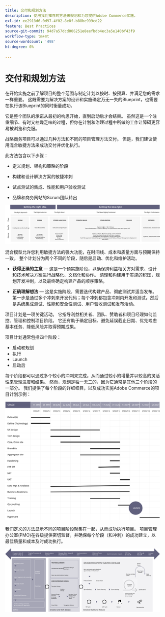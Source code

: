 ```yaml
---
title: 交付和规划方法
description: 使用我们推荐的方法来规划和为您提供Adobe Commerce实施。
exl-id: ee2918d6-0d97-4f02-8e8f-b88bc999cd22
feature: Best Practices
source-git-commit: 94d7a57dcd006251e8eefbdb4ec3a5e140bf43f9
workflow-type: tm+mt
source-wordcount: '498'
ht-degree: 0%

---
```


# 交付和规划方法

在开始实施之前了解项目的整个范围与制定计划以按时、按预算、并满足您的需求一样重要。 这既需要为解决方案的设计和实施确定万无一失的Blueprint，也需要在执行该Blueprint的同时衡量成功。

它是整个团队的承诺从最初的构思开始，直到启动后才会结束。 虽然这是一个注重细节、有时又枯燥乏味的过程，但你在计划和治理过程中所做的工作让障碍更容易被浏览和克服。

战略商务项目可以通过几种方法和不同的项目管理方法交付。 但是，我们建议使用混合敏捷方法来成功交付并优化执行。

此方法包含以下步骤：

- 定义规划、架构和策略的阶段

- 构建和设计解决方案的敏捷冲刺

- 试点测试的集成、性能和用户验收测试

- 品牌和商务网站的Scrum团队转出

![示例规划方法模型](../../assets/playbooks/planning-model.svg)

混合模型允许您利用敏捷方法的强大功能，在时间线、成本和质量方面与预期保持一致。 整个计划分为两个不同的阶段，随后是启动、优化和维护活动。

- **获得正确的主意** — 这是一个预实施阶段，以确保跨利益相关方对需求、设计和技术解决方案进行战略化、文档化和协作。 清理和构建用于实施的积压，规划开发冲刺，以及最终确定构建产品的顺序策略。

- **正确理解想法** — 这是实施阶段，需要迭代构建产品、彻底测试并适当发布。 第一步是通过多个冲刺来开发代码；每个冲刺都包含冲刺内开发和测试，然后是系统集成测试、性能和安全性测试、用户验收测试和发布活动。

项目计划是一项关键活动。 它指导利益相关者、团队、赞助者和项目经理如何监控、管理和控制项目阶段。 它还有助于确定目标、避免延误截止日期、优先考虑基本任务、降低风险并取得预期成果。

项目计划通常包括四个阶段：

- 启动和规划
- 执行
- Launch
- 启动后

每个阶段都可以通过多个较小的冲刺来完成，从而通过较小的增量并以较高的灵活性来管理进度和结果。 然而，规划是独一无二的，因为它通常是其他三个阶段的一部分。 我们提供了每个阶段的详细细目，以及成功实施Adobe Commerce的项目计划示例：

![项目计划甘特图](../../assets/playbooks/gantt-chart.svg)

我们定义的方法显示不同的项目阶段聚集在一起，从而成功执行项目。 项目管理办公室(PMO)在各级提供密切监督，并确保每个阶段（和冲刺）的成功建立，以最佳质量和成本及时成功执行。

![示例规划方法信息图](../../assets/playbooks/planning-approach-sample.svg)
